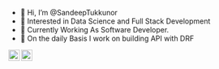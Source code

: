 - 👋 Hi, I’m @SandeepTukkunor
- 👀 Interested in Data Science and Full Stack Development 
- 🌱 Currently Working As Software Developer.
- 💞️ On the daily Basis I work on building API with DRF 
<a href="https://twitter.com/sandeeptukkunor">
  <img align="left" alt="Abhishek Naidu | Twitter" width="22px" src="https://raw.githubusercontent.com/peterthehan/peterthehan/master/assets/twitter.svg" />
</a>
<a href="https://www.linkedin.com/in/sandeep-tukkunor-012322133/">
  <img align="left" alt="Abhishek's LinkedIN" width="22px" src="https://raw.githubusercontent.com/peterthehan/peterthehan/master/assets/linkedin.svg" />
</a>

<!---
SandeepTukkunor/SandeepTukkunor is a ✨ special ✨ repository because its `README.md` (this file) appears on your GitHub profile.
You can click the Preview link to take a look at your changes.
--->
